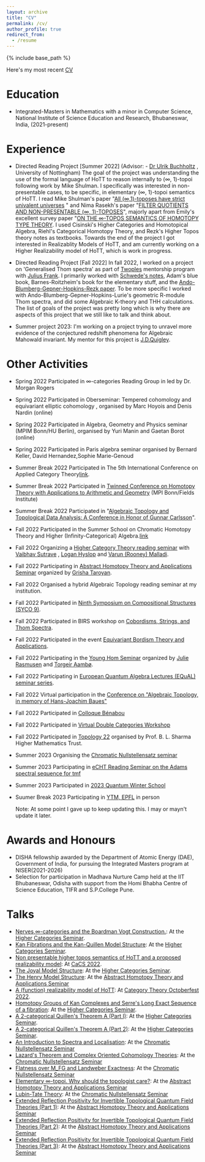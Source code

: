 ```yaml
---
layout: archive
title: "CV"
permalink: /cv/
author_profile: true
redirect_from:
  - /resume
---
```


{% include base_path %}


Here's my most recent [CV](https://drive.google.com/file/d/1CKBOotNCGkXzj5ZQ19sEMb04d0nBxicU/view?usp=sharing)


Education
======
* Integrated-Masters in Mathematics with a minor in Computer Science, National Institute of Science Education and Research, Bhubaneswar, India, (2021-present)

Experience
======
* Directed Reading Project [Summer 2022] (Advisor: - [Dr Ulrik Buchholtz](https://ulrikbuchholtz.dk/) , University of Nottingham)
The goal of the project was understanding the use of the formal language of HoTT to reason internally to (∞, 1)-topoi following work by Mike Shulman. I specifically was interested in non-presentable cases, to be specific, in elementary (∞, 1)-topoi semantics of HoTT. I read Mike Shulman's paper "[All (∞,1)-toposes have strict univalent universes](https://arxiv.org/pdf/1904.07004.pdf) " and Nima Rasekh's paper "[FILTER QUOTIENTS AND NON-PRESENTABLE (∞, 1)-TOPOSES](https://arxiv.org/pdf/2001.10088.pdf)", majorly apart from Emily's excellent survey paper "[ON THE ∞-TOPOS SEMANTICS OF HOMOTOPY TYPE THEORY](https://emilyriehl.github.io/files/semantics.pdf).
I used Cisinski's Higher Categories and Homotopical Algebra, Riehl's Categorical Homotopy Theory, and Rezk's Higher Topos theory notes as textbooks.
Towards the end of the project I got interested in Realizablity Models of HoTT, and am currently working on a Higher Realizability model of HoTT, which is work in progress.

* Directed Reading Project [Fall 2022] 
In fall 2022, I worked on a project on 'Generalised Thom spectra' as part of [Twoples](https://sites.google.com/view/twoples/about) mentorship program with [Julius Frank](https://sites.google.com/view/julius-frank/). I primarily worked with [Schwede's notes](https://www.math.uni-bonn.de/people/schwede/equivariant.pdf), Adam's blue book, Barnes-Roitzheim's book for the elementary stuff, and the [Ando-Blumberg-Gepner-Hopkins-Rezk paper](https://arxiv.org/abs/1403.4325). To be more specific I worked with Ando-Blumberg-Gepner-Hopkins-Lurie's geometric R-module Thom spectra, and did some Algebraic K-theory and THH calculations. The list of goals of the project was pretty long which is why there are aspects of this project that we still like to talk and think about.

* Summer project 2023:
I'm working on a project trying to unravel more evidence of the conjectured redshift phenomena for Algebraic Mahowald invariant. My mentor for this project is [J.D.Quigley](https://quigleyjd.github.io/).
  
Other Activities
======
* Spring 2022
  Participated in ∞-categories Reading Group in led by Dr. Morgan Rogers 
* Spring 2022
  Participated in Oberseminar: Tempered cohomology and equivariant elliptic cohomology , organised by Marc Hoyois and Denis Nardin  (online)
* Spring 2022
  Participated in Algebra, Geometry and Physics seminar (MPIM Bonn/HU Berlin), organised by Yuri Manin and Gaetan Borot (online)
* Spring 2022
  Participated in Paris algebra seminar organised by Bernard Keller, David Hernandez,Sophie Marie-Genoud
* Summer Break 2022
  Participated in The 5th International Conference on Applied Category Theory[link](https://msp.cis.strath.ac.uk/act2022/index.html).    
* Summer Break 2022
  Participated in [Twinned Conference on Homotopy Theory with Applications to Arithmetic and Geometry](http://www.fields.utoronto.ca/activities/21-22/homotopy) (MPI Bonn/Fields Institute)[
](https://msp.cis.strath.ac.uk/act2022/index.html)
* Summer Break 2022
  Participated in "[Algebraic Topology and Topological Data Analysis: A Conference in Honor of Gunnar Carlsson](https://www.ima.umn.edu/2021-2022/SW8.1-5.22)".
* Fall 2022
  Participated in the Summer School on Chromatic Homotopy Theory and Higher (Infinity-Categorical) Algebra.[link](https://iwoat.github.io/)  
* Fall 2022
  Organizing a [Higher Category Theory reading seminar](https://vbvstrv.github.io/teaching-notes/summer-22-higher-cats/notes.html) with [Vaibhav Sutrave](https://vbvstrv.github.io/info.html) , [Logan Hyslop](https://loganhyslop.github.io/) and [Varun (Rooney) Malladi](https://varunmalladi.github.io/).  
* Fall 2022
  Participating in [Abstract Homotopy Theory and Applications Seminar](https://sites.google.com/view/homotopy-basics-seminar/english-page/fall-2022) organized by         [Grisha Taroyan](https://www.grishataroyan.org/home).
* Fall 2022
  Organised a hybrid Algebraic Topology reading seminar at my institution.
* Fall 2022 
  Participated in [Ninth Symposium on Compositional Structures (SYCO 9)](https://www.cl.cam.ac.uk/events/syco/9/).
* Fall 2022
  Participated in BIRS workshop on [Cobordisms, Strings, and Thom Spectra](http://www.birs.ca/events/2022/5-day-workshops/22w5045/participants).
* Fall 2022
  Participated in the event [Equivariant Bordism Theory and Applications](https://sites.google.com/view/equivariant-bordism-and-applic/inicio).  
* Fall 2022
  Participating in the [Young Hom Seminar](https://younghomseminar.github.io/) organized by [Julie Rasmusen](https://warwick.ac.uk/fac/sci/maths/people/staff/rasmusen/) and [Torgeir Aambø](https://folk.ntnu.no/torgeaam/). 
* Fall 2022
  Participating in [European Quantum Algebra Lectures (EQuAL) seminar series](https://sites.google.com/view/equalseminar/home).
* Fall 2022
  Virtual participation in the [Conference on "Algebraic Topology, in memory of Hans-Joachim Baues"](https://www.mpim-bonn.mpg.de/node/11136) 
* Fall 2022
  Participated in [Colloque Bénabou](https://indico.math.cnrs.fr/event/8771/)
* Fall 2022
  Participated in [Virtual Double Categories Workshop](https://bryceclarke.github.io/virtual-double-categories-workshop/)
* Fall 2022
  Participated in [Topology 22](https://sites.google.com/view/topology22/schedule) organised by Prof. B. L. Sharma Higher Mathematics Trust.
* Summer 2023
  Organising the [Chromatic Nullstellensatz seminar](https://amartyasd.github.io/chromatic/)
* Summer 2023 
  Participating in [eCHT Reading Seminar on the Adams spectral sequence for tmf](https://s.wayne.edu/echt/echt-reading-seminars/echt-reading-seminar-on-the-adams-spectral-sequence-for-topological-modular-forms-winter-2023/)
* Summer 2023 
  Participated in [2023 Quantum Winter School](https://www.qubitbyqubit.org/winter-school)
* Suumer Break 2023
  Participating in [YTM, EPFL](https://ytm2023.epfl.ch/) in person
  
  Note: At some point I gave up to keep updating this. I may or mayn't update it later.
  
  
  
  
  
  
  
  
  


  
  


Awards and Honours
======
*  DISHA fellowship awarded by the Department of Atomic Energy (DAE), Government of India, for pursuing the Integrated Masters program at NISER(2021-2026)
*  Selection for participation in Madhava Nurture Camp held at the IIT Bhubaneswar, Odisha with support from the Homi Bhabha Centre of Science Education, TIFR and S.P.College Pune. 

Talks
======
* [Nerves,∞-categories and the Boardman Vogt Construction.](https://drive.google.com/file/d/1LkixeRpvA0YGhipyZCRtwVAjglb-bNYu/view?usp=sharing): At the [Higher Categories Seminar](https://vbvstrv.github.io/teaching-notes/summer-22-higher-cats/notes.html).
* [Kan Fibrations and the Kan-Quillen Model Structure](https://drive.google.com/file/d/1bR-mnbPwR3OfwHlQPXMv3QSvZN-J33Ga/view?usp=sharing):  At the [Higher Categories Seminar](https://vbvstrv.github.io/teaching-notes/summer-22-higher-cats/notes.html).
* [Non presentable higher topos semantics of HoTT and a proposed realizability model](https://drive.google.com/file/d/1FcrdDdc4Xeq4hIdKcUnaZ_e01fYOLQDh/view?usp=sharing): At [CaCS 2022](https://categories-and-companions.github.io/).
* [The Joyal Model Structure](https://drive.google.com/file/d/1Qsks2N2L9joute6OM2I5DJNnl1y73D93/view?usp=sharing):  At the [Higher Categories Seminar](https://vbvstrv.github.io/teaching-notes/summer-22-higher-cats/notes.html).
* [The Henry Model Structure](https://drive.google.com/file/d/1ToeAj5GSAUGfljKF8uEQMwzJHHuqFaXt/view?usp=sharing): At the [Abstract Homotopy Theory and Applications Seminar](https://researchseminars.org/seminar/HomotopyTheoryAndApps)
* [A (function) realizability model of HoTT](https://drive.google.com/file/d/1YC9CEapm412EDVRTlT_CndBzMdiVe4Yk/view?usp=sharing): At [Category Theory Octoberfest 2022](https://richardblute.ca/octoberfest-2022/).
* [Homotopy Groups of Kan Complexes and Serre's Long Exact Sequence of a fibration](https://drive.google.com/file/d/1N4OmYi9kKxxp3yTdp6jlWkKGHLX0M1ru/view?usp=sharing): At the [Higher Categories Seminar](https://vbvstrv.github.io/teaching-notes/summer-22-higher-cats/notes.html).
* [A 2-categorical Quillen's Theorem A (Part I)](https://drive.google.com/file/d/1Q9CK_wS4zmyV_bJulorNu073WdD1hMqt/view?usp=sharing): At the [Higher Categories Seminar](https://vbvstrv.github.io/teaching-notes/summer-22-higher-cats/notes.html).
* [A 2-categorical Quillen's Theorem A (Part 2)](https://drive.google.com/file/d/1SKIoQfsIRR7mddpWB9SmLymuzh8EcWrD/view?usp=sharing): At the [Higher Categories Seminar](https://vbvstrv.github.io/teaching-notes/summer-22-higher-cats/notes.html).
* [An Introduction to Spectra and Localisation](https://drive.google.com/file/d/16rI4UJBx6TPsgc8Q8wu6eb6aDOlPNYsv/view?usp=sharing): At the [Chromatic Nullstellensatz Seminar](https://amartyasd.github.io/chromatic/)
* [Lazard's Theorem and Complex Oriented Cohomology Theories](https://drive.google.com/file/d/1nRWe3kIDLRyfBLc-1YtQwgjq6rGH6sEJ/view?usp=sharing): At the [Chromatic Nullstellensatz Seminar](https://amartyasd.github.io/chromatic/)
* [Flatness over M_FG and Landweber Exactness](https://drive.google.com/file/d/1_uktkPN_5FljbzNEgdNMuF0F823xXYGn/view?usp=share_link): At the [Chromatic Nullstellensatz Seminar](https://amartyasd.github.io/chromatic/)
* [Elementary ∞-topoi. Why should the topologist care?](https://drive.google.com/file/d/18hZMJlem4cRgXstaSG4tNuI3QncJ4Bvg/view?usp=sharing): At the [Abstract Homotopy Theory and Applications Seminar](https://researchseminars.org/seminar/HomotopyTheoryAndApps)
* [Lubin-Tate Theory](https://drive.google.com/file/d/1P6ASGzK8YAZ3ctX5bke6ByGG_qxmIU3o/view?usp=sharing): At the [Chromatic Nullstellensatz Seminar](https://amartyasd.github.io/chromatic/)
* [Extended Reflection Positivity for Invertible Topological Quantum Field Theories (Part 1)](https://drive.google.com/file/d/1zpyCDYA5hMyCii1-vvyO7r6p-8P-wV7D/view?usp=sharing): At the [Abstract Homotopy Theory and Applications Seminar](https://researchseminars.org/seminar/HomotopyTheoryAndApps)
* [Extended Reflection Positivity for Invertible Topological Quantum Field Theories (Part 2)](https://drive.google.com/file/d/1nJ3rKtwH9Y8AFrn9u6DFis3svEwTF6o4/view?usp=sharing): At the [Abstract Homotopy Theory and Applications Seminar](https://researchseminars.org/seminar/HomotopyTheoryAndApps)
* [Extended Reflection Positivity for Invertible Topological Quantum Field Theories (Part 3)](https://drive.google.com/file/d/1WikX3N8iy6_Qmfsn8-AUdVigzC-3ZgP8/view?usp=sharing): At the [Abstract Homotopy Theory and Applications Seminar](https://researchseminars.org/seminar/HomotopyTheoryAndApps) 



  
  
  
